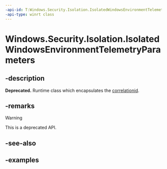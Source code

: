 ```yaml
---
-api-id: T:Windows.Security.Isolation.IsolatedWindowsEnvironmentTelemetryParameters
-api-type: winrt class
---
```


<!-- Class syntax.
public class IsolatedWindowsEnvironmentTelemetryParameters 
-->

# Windows.Security.Isolation.IsolatedWindowsEnvironmentTelemetryParameters

## -description

**Deprecated.** Runtime class which encapsulates the [correlationid](isolatedwindowsenvironmenttelemetryparameters_correlationid.md).

## -remarks

> [!WARNING]
> This is a deprecated API.

## -see-also

## -examples
